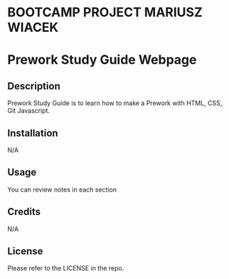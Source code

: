 # BOOTCAMP PROJECT MARIUSZ WIACEK

# Prework Study Guide Webpage

## Description

Prework Study Guide is to learn how to make a Prework with HTML, CSS, Git Javascript.

## Installation

N/A

## Usage

You can review notes in each section 

## Credits

N/A

## License

Please refer to the LICENSE in the repo.
